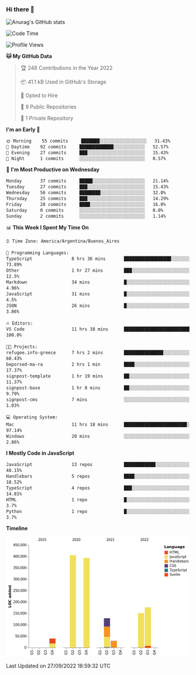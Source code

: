 ### Hi there 👋

![Anurag's GitHub stats](https://github-readme-stats.vercel.app/api?username=guiso92&count_private=true&show_icons=true&theme=dracula)

<!--START_SECTION:waka-->
![Code Time](http://img.shields.io/badge/Code%20Time-8%20hrs%2037%20mins-blue)

![Profile Views](http://img.shields.io/badge/Profile%20Views-22-blue)

**🐱 My GitHub Data** 

> 🏆 248 Contributions in the Year 2022
 > 
> 📦 41.1 kB Used in GitHub's Storage 
 > 
> 💼 Opted to Hire
 > 
> 📜 9 Public Repositories 
 > 
> 🔑 1 Private Repository 
 > 
**I'm an Early 🐤** 

```text
🌞 Morning    55 commits     ███████░░░░░░░░░░░░░░░░░░   31.43% 
🌆 Daytime    92 commits     █████████████░░░░░░░░░░░░   52.57% 
🌃 Evening    27 commits     ███░░░░░░░░░░░░░░░░░░░░░░   15.43% 
🌙 Night      1 commits      ░░░░░░░░░░░░░░░░░░░░░░░░░   0.57%

```
📅 **I'm Most Productive on Wednesday** 

```text
Monday       37 commits     █████░░░░░░░░░░░░░░░░░░░░   21.14% 
Tuesday      27 commits     ███░░░░░░░░░░░░░░░░░░░░░░   15.43% 
Wednesday    56 commits     ████████░░░░░░░░░░░░░░░░░   32.0% 
Thursday     25 commits     ███░░░░░░░░░░░░░░░░░░░░░░   14.29% 
Friday       28 commits     ████░░░░░░░░░░░░░░░░░░░░░   16.0% 
Saturday     0 commits      ░░░░░░░░░░░░░░░░░░░░░░░░░   0.0% 
Sunday       2 commits      ░░░░░░░░░░░░░░░░░░░░░░░░░   1.14%

```


📊 **This Week I Spent My Time On** 

```text
⌚︎ Time Zone: America/Argentina/Buenos_Aires

💬 Programming Languages: 
TypeScript               8 hrs 36 mins       ██████████████████░░░░░░░   73.89% 
Other                    1 hr 27 mins        ███░░░░░░░░░░░░░░░░░░░░░░   12.5% 
Markdown                 34 mins             █░░░░░░░░░░░░░░░░░░░░░░░░   4.96% 
JavaScript               31 mins             █░░░░░░░░░░░░░░░░░░░░░░░░   4.5% 
JSON                     26 mins             █░░░░░░░░░░░░░░░░░░░░░░░░   3.86%

🔥 Editors: 
VS Code                  11 hrs 38 mins      █████████████████████████   100.0%

🐱‍💻 Projects: 
refugee.info-greece      7 hrs 2 mins        ███████████████░░░░░░░░░░   60.43% 
beporsed-ma-ra           2 hrs 1 min         ████░░░░░░░░░░░░░░░░░░░░░   17.37% 
signpost-template        1 hr 19 mins        ██░░░░░░░░░░░░░░░░░░░░░░░   11.37% 
signpost-base            1 hr 8 mins         ██░░░░░░░░░░░░░░░░░░░░░░░   9.79% 
signpost-cms             7 mins              ░░░░░░░░░░░░░░░░░░░░░░░░░   1.03%

💻 Operating System: 
Mac                      11 hrs 18 mins      ████████████████████████░   97.14% 
Windows                  20 mins             ░░░░░░░░░░░░░░░░░░░░░░░░░   2.86%

```

**I Mostly Code in JavaScript** 

```text
JavaScript               13 repos            ████████████░░░░░░░░░░░░░   48.15% 
Handlebars               5 repos             ████░░░░░░░░░░░░░░░░░░░░░   18.52% 
TypeScript               4 repos             ███░░░░░░░░░░░░░░░░░░░░░░   14.81% 
HTML                     1 repo              █░░░░░░░░░░░░░░░░░░░░░░░░   3.7% 
Python                   1 repo              █░░░░░░░░░░░░░░░░░░░░░░░░   3.7%

```


**Timeline**

![Chart not found](https://raw.githubusercontent.com/Guiso92/Guiso92/main/charts/bar_graph.png) 


 Last Updated on 27/09/2022 18:59:32 UTC
<!--END_SECTION:waka-->
